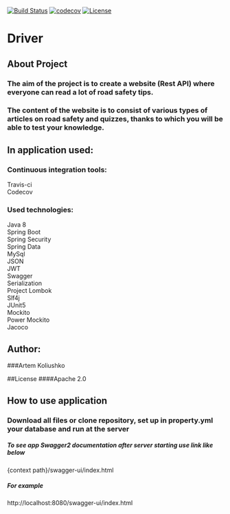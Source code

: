 [![Build Status](https://travis-ci.org/KoliushkoArtem/Driver.svg?branch=main)](https://travis-ci.org/KoliushkoArtem/Driver)
[![codecov](https://codecov.io/gh/KoliushkoArtem/Driver/branch/main/graph/badge.svg?token=SXV9HLG6DK)](https://codecov.io/gh/KoliushkoArtem/Driver)
[![License](https://img.shields.io/badge/License-Apache%202.0-blue.svg)](https://opensource.org/licenses/Apache-2.0)
# Driver

## About Project
### The aim of the project is to create a website (Rest API) where everyone can read a lot of road safety tips.
### The content of the website is to consist of various types of articles on road safety and quizzes, thanks to which you will be able to test your knowledge.

## In application used:
### Continuous integration tools:
Travis-ci<br>Codecov
### Used technologies:
Java 8<br>
Spring Boot<br>
Spring Security<br>
Spring Data<br>
MySql<br>
JSON<br>
JWT<br>
Swagger<br>
Serialization<br>
Project Lombok<br>
Slf4j<br>
JUnit5<br>
Mockito<br>
Power Mockito<br>
Jacoco<br>

## Author:
###Artem Koliushko

##License
####Apache 2.0
## How to use application
### Download all files or clone repository, set up in property.yml your database and run at the server
##### To see app Swagger2 documentation after server starting use link like below

{context path}/swagger-ui/index.html

##### For example
http://localhost:8080/swagger-ui/index.html